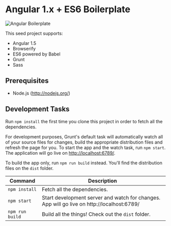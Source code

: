 # Angular 1.x + ES6 Boilerplate

![Angular Boilerplate](http://i.imgur.com/OJX4qxi.png)

This seed project supports:

* Angular 1.5
* Browserify
* ES6 powered by Babel
* Grunt
* Sass

## Prerequisites

* Node.js (http://nodejs.org/)

## Development Tasks

Run `npm install` the first time you clone this project in order to fetch all the dependencies.

For development purposes, Grunt's default task will automatically watch all of your source files for changes, build the appropriate distribution files and refresh the page for you. To start the app and the watch task, run `npm start`. The application will go live on [http://localhost:6789/](http://localhost:6789/).

To build the app only, run `npm run build` instead. You'll find the distribution files on the `dist` folder.

| Command | Description |
| ------- | ------ |
| `npm install` | Fetch all the dependencies. |
| `npm start` | Start development server and watch for changes. App will go live on http://localhost:6789/ |
| `npm run build` | Build all the things! Check out the `dist` folder. |
